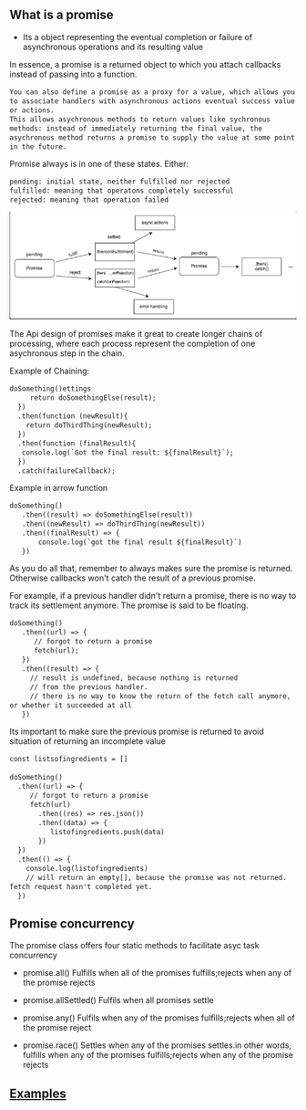 ## What is a promise
 - Its a object representing the eventual completion or failure of asynchronous operations and its resulting value

  In essence, a promise is a returned object to which you attach callbacks instead of passing into a function. 


 
    You can also define a promise as a proxy for a value, which allows you to associate handlers with asynchronous actions eventual success value or actions. 
    This allows asychronous methods to return values like sychronous methods: instead of immediately returning the final value, the 
    asychronous method returns a promise to supply the value at some point in the future.


Promise always is in one of these states. Either:

    pending: initial state, neither fulfilled nor rejected
    fulfilled: meaning that operatons completely successful
    rejected: meaning that operation failed

  ![picture showing the process of promise states](https://github.com/kihuni/Javascript_back-end/blob/main/Screenshot%20from%202023-08-16%2002-31-19.png)
              
 The Api design of promises make it great to create longer chains of processing, where each process represent the completion of one asychronous step in the chain.
 
 Example of Chaining:

 ```
 doSomething()ettings
      return doSomethingElse(result);
   })
   .then(function (newResult){
     return doThirdThing(newResult);
   })
   .then(function (finalResult){
    console.log(`Got the final result: ${finalResult}`);
   })
   .catch(failureCallback);
 
 ```
 Example in arrow function
 ```
 doSomething()
    .then((result) => doSomethingElse(result))
    .then((newResult) => doThirdThing(newResult))
    .then((finalResult) => {
        console.log(`got the final result ${finalResult}`)
    })
 ```
 As you do all that, remember to always makes sure the promise is returned. Otherwise callbacks won't catch the result of a previous promise.

 For example, if a previous handler didn't return a promise, there is no way to track its settlement anymore. The promise is said to be floating.

```
doSomething()
   .then((url) => {
      // forgot to return a promise
      fetch(url);
   })
   .then((result) => {
     // result is undefined, because nothing is returned
     // from the previous handler.
     // there is no way to know the return of the fetch call anymore, or whether it succeeded at all
   })
```
Its important to make sure the previous promise is returned to avoid situation of returning an incomplete value

```
const listsofingredients = []

doSomething()
  .then((url) => {
     // forgot to return a promise
     fetch(url)
       .then((res) => res.json())
       .then((data) => {
          listofingredients.push(data)
       })
  })
  .then(() => {
    console.log(listofingredients)
    // will return an empty[], because the promise was not returned. fetch request hasn't completed yet.
  })
```
## Promise concurrency
 The promise class offers four static methods to facilitate asyc task concurrency

 - promise.all()
 Fulfills when all of the promises fulfills;rejects  when any of the promise rejects

 - promise.allSettled()
 Fulfils when all promises settle

 - promise.any()
 Fulfils when any of the promises fulfills;rejects when all of the promise reject

 - promise.race()
 Settles when any of the promises settles.in other words, fulfills when any of the promises fulfills;rejects when any of the promise rejects

 ## [Examples]()

 
